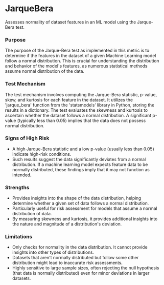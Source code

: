 # JarqueBera

Assesses normality of dataset features in an ML model using the Jarque-Bera test.

### Purpose

The purpose of the Jarque-Bera test as implemented in this metric is to determine if the features in the dataset of
a given Machine Learning model follow a normal distribution. This is crucial for understanding the distribution and
behavior of the model's features, as numerous statistical methods assume normal distribution of the data.

### Test Mechanism

The test mechanism involves computing the Jarque-Bera statistic, p-value, skew, and kurtosis for each feature in
the dataset. It utilizes the 'jarque_bera' function from the 'statsmodels' library in Python, storing the results
in a dictionary. The test evaluates the skewness and kurtosis to ascertain whether the dataset follows a normal
distribution. A significant p-value (typically less than 0.05) implies that the data does not possess normal
distribution.

### Signs of High Risk

- A high Jarque-Bera statistic and a low p-value (usually less than 0.05) indicate high-risk conditions.
- Such results suggest the data significantly deviates from a normal distribution. If a machine learning model
expects feature data to be normally distributed, these findings imply that it may not function as intended.

### Strengths

- Provides insights into the shape of the data distribution, helping determine whether a given set of data follows
a normal distribution.
- Particularly useful for risk assessment for models that assume a normal distribution of data.
- By measuring skewness and kurtosis, it provides additional insights into the nature and magnitude of a
distribution's deviation.

### Limitations

- Only checks for normality in the data distribution. It cannot provide insights into other types of distributions.
- Datasets that aren't normally distributed but follow some other distribution might lead to inaccurate risk
assessments.
- Highly sensitive to large sample sizes, often rejecting the null hypothesis (that data is normally distributed)
even for minor deviations in larger datasets.